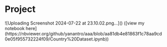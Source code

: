 <h1>Project</h1>
![Uploading Screenshot 2024-07-22 at 23.10.02.png…]()
([view my notebook here](https://nbviewer.org/github/yanantro/aaa/blob/aa81db4e81863f1c78aa9cd0e05f955732224f09/Country%20Dataset.ipynb))

